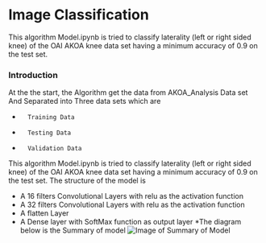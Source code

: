 # Image Classification
This algorithm Model.ipynb is tried to classify laterality (left or right sided knee) of the OAI AKOA knee data set having a minimum accuracy
of 0.9 on the test set. 

### Introduction
At the the start, the Algorithm get the data from AKOA_Analysis Data set And Separated into Three data sets which are 
*       Training Data 
*       Testing Data 
*       Validation Data
This algorithm Model.ipynb is tried to classify laterality (left or right sided knee) of the OAI AKOA knee data set having a minimum accuracy
of 0.9 on the test set. 
The structure of the model is 
*  A 16 filters Convolutional Layers with relu as the activation function 
*  A 32 filters Convolutional Layers with relu as the activation function 
*  A flatten Layer
*  A Dense layer with SoftMax function as output layer
*The diagram below is the Summary of model
        ![Image of Summary of Model](https://github.com/theHughJin/PatternFlow/blob/master/recognition/S44301792/Image/Screen%20Shot%202020-11-08%20at%2011.54.59%20AM.png)
        


